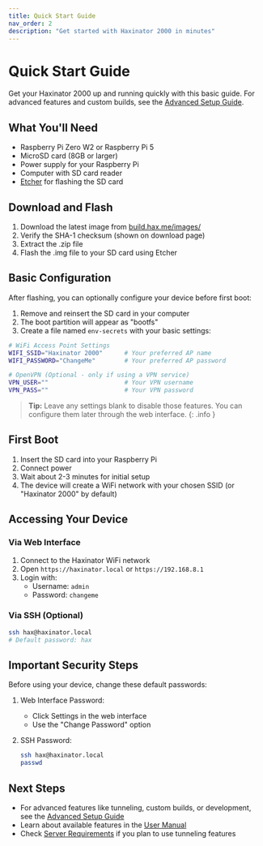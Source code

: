 ```yaml
---
title: Quick Start Guide
nav_order: 2
description: "Get started with Haxinator 2000 in minutes"
---
```


# Quick Start Guide

Get your Haxinator 2000 up and running quickly with this basic guide. For advanced features and custom builds, see the [Advanced Setup Guide](advanced-setup.md).

## What You'll Need

- Raspberry Pi Zero W2 or Raspberry Pi 5
- MicroSD card (8GB or larger)
- Power supply for your Raspberry Pi
- Computer with SD card reader
- [Etcher](https://www.balena.io/etcher/) for flashing the SD card

## Download and Flash

1. Download the latest image from [build.hax.me/images/](https://build.hax.me/images/)
2. Verify the SHA-1 checksum (shown on download page)
3. Extract the .zip file
4. Flash the .img file to your SD card using Etcher

## Basic Configuration

After flashing, you can optionally configure your device before first boot:

1. Remove and reinsert the SD card in your computer
2. The boot partition will appear as "bootfs"
3. Create a file named `env-secrets` with your basic settings:

```bash
# WiFi Access Point Settings
WIFI_SSID="Haxinator 2000"      # Your preferred AP name
WIFI_PASSWORD="ChangeMe"        # Your preferred AP password

# OpenVPN (Optional - only if using a VPN service)
VPN_USER=""                     # Your VPN username
VPN_PASS=""                     # Your VPN password
```

> **Tip:** Leave any settings blank to disable those features. You can configure them later through the web interface.
{: .info }

## First Boot

1. Insert the SD card into your Raspberry Pi
2. Connect power
3. Wait about 2-3 minutes for initial setup
4. The device will create a WiFi network with your chosen SSID (or "Haxinator 2000" by default)

## Accessing Your Device

### Via Web Interface
1. Connect to the Haxinator WiFi network
2. Open `https://haxinator.local` or `https://192.168.8.1`
3. Login with:
   - Username: `admin`
   - Password: `changeme`

### Via SSH (Optional)
```bash
ssh hax@haxinator.local
# Default password: hax
```

## Important Security Steps

Before using your device, change these default passwords:

1. Web Interface Password:
   - Click Settings in the web interface
   - Use the "Change Password" option

2. SSH Password:
   ```bash
   ssh hax@haxinator.local
   passwd
   ```

## Next Steps

- For advanced features like tunneling, custom builds, or development, see the [Advanced Setup Guide](advanced-setup.md)
- Learn about available features in the [User Manual](usage.md)
- Check [Server Requirements](server-requirements.md) if you plan to use tunneling features 